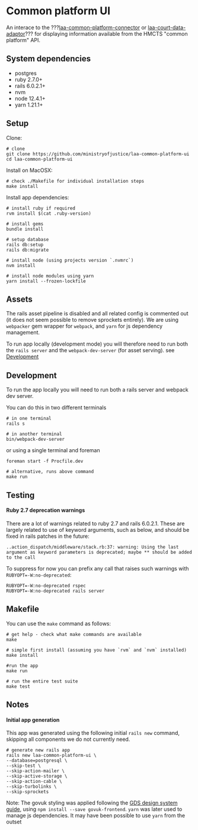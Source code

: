 # Common platform UI
An interace to the ???[laa-common-platform-connector](https://github.com/ministryofjustice/laa-common-platform-connector) or [laa-court-data-adaptor](https://github.com/ministryofjustice/laa-court-data-adaptor)??? for displaying information available from the HMCTS "common platform" API.


## System dependencies
- postgres
- ruby 2.7.0+
- rails 6.0.2.1+
- nvm
- node 12.4.1+
- yarn 1.21.1+

## Setup

Clone:
```
# clone
git clone https://github.com/ministryofjustice/laa-common-platform-ui
cd laa-common-platform-ui
```

Install on MacOSX:
```
# check ./Makefile for individual installation steps
make install
```


Install app dependencies:
```
# install ruby if required
rvm install $(cat .ruby-version)

# install gems
bundle install

# setup database
rails db:setup
rails db:migrate

# install node (using projects version `.nvmrc`)
nvm install

# install node modules using yarn
yarn install --frozen-lockfile
```

## Assets
The rails asset pipeline is disabled and all related config is commented out (it does not seem possible to remove sprockets entirely). We are using `webpacker` gem wrapper for `webpack`, and `yarn` for js dependency management.

To run app locally (development mode) you will therefore need to run both the `rails server` and the `webpack-dev-server` (for asset serving). see [Development](#Development)

## Development

To run the app locally you will need to run both a rails server and webpack dev server.

You can do this in two different terminals
```
# in one terminal
rails s

# in another terminal
bin/webpack-dev-server
```

or using a single terminal and foreman
```
foreman start -f Procfile.dev

# alternative, runs above command
make run
```

## Testing

#### Ruby 2.7 deprecation warnings
There are a lot of warnings related to ruby 2.7 and rails 6.0.2.1. These are largely related to use of keyword arguments, such as below, and should be fixed
in rails patches in the future:
```
..action_dispatch/middleware/stack.rb:37: warning: Using the last argument as keyword parameters is deprecated; maybe ** should be added to the call
```

To suppress for now you can prefix any call that raises such warnings with `RUBYOPT=-W:no-deprecated`:
```
RUBYOPT=-W:no-deprecated rspec
RUBYOPT=-W:no-deprecated rails server
```


## Makefile
You can use the `make` command as follows:

```
# get help - check what make commands are available
make

# simple first install (assuming you have `rvm` and `nvm` installed)
make install

#run the app
make run

# run the entire test suite
make test
```

## Notes

#### Initial app generation

This app was generated using the following initial `rails new` command, skipping all components we do not currently need.

```
# generate new rails app
rails new laa-common-platform-ui \
--database=postgresql \
--skip-test \
--skip-action-mailer \
--skip-active-storage \
--skip-action-cable \
--skip-turbolinks \
--skip-sprockets
```

Note: The govuk styling was applied following the [GDS design system guide](https://github.com/alphagov/govuk-frontend/blob/master/docs/installation/installing-with-npm.md), using `npm install --save govuk-frontend`. `yarn`
was later used to manage js dependencies. It may have been possible to use
`yarn` from the outset

